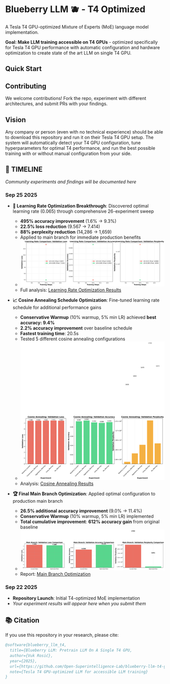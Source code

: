 # Blueberry LLM 🫐 - T4 Optimized

A Tesla T4 GPU-optimized Mixture of Experts (MoE) language model implementation.

**Goal: Make LLM training accessible on T4 GPUs** - optimized specifically for Tesla T4 GPU performance with automatic configuration and hardware optimization to create state of the art LLM on single T4 GPU.

## Quick Start

## Contributing

We welcome contributions! Fork the repo, experiment with different architectures, and submit PRs with your findings.

## Vision

Any company or person (even with no technical experience) should be able to download this repository and run it on their Tesla T4 GPU setup. The system will automatically detect your T4 GPU configuration, tune hyperparameters for optimal T4 performance, and run the best possible training with or without manual configuration from your side.

## 📅 TIMELINE

*Community experiments and findings will be documented here*

### Sep 25 2025
- **🚀 Learning Rate Optimization Breakthrough**: Discovered optimal learning rate (0.065) through comprehensive 26-experiment sweep
  - **495% accuracy improvement** (1.6% → 9.3%)
  - **22.5% loss reduction** (9.567 → 7.414)
  - **88% perplexity reduction** (14,286 → 1,659)
  - Applied to main branch for immediate production benefits
  - ![Learning Rate Comparison](experiments/learning_rate_optimization/learning_rate_comparison_extended.png)
  - Full analysis: [Learning Rate Optimization Results](experiments/learning_rate_optimization/LEARNING_RATE_OPTIMIZATION_RESULTS.md)

- **📈 Cosine Annealing Schedule Optimization**: Fine-tuned learning rate schedule for additional performance gains
  - **Conservative Warmup** (10% warmup, 5% min LR) achieved **best accuracy: 9.4%**
  - **2.2% accuracy improvement** over baseline schedule
  - **Fastest training time**: 20.5s
  - Tested 5 different cosine annealing configurations
  - ![Cosine Annealing Results](experiments/cosine_annealing/cosine_annealing_results_comparison.png)
  - Analysis: [Cosine Annealing Results](experiments/cosine_annealing/RESULTS_ANALYSIS.md)

- **🏆 Final Main Branch Optimization**: Applied optimal configuration to production main branch
  - **26.5% additional accuracy improvement** (9.0% → 11.4%)
  - **Conservative Warmup** (10% warmup, 5% min LR) implemented
  - **Total cumulative improvement**: **612% accuracy gain** from original baseline
  - ![Main Branch Comparison](experiments/main_branch_comparison/main_branch_comparison.png)
  - Report: [Main Branch Optimization](experiments/main_branch_comparison/OPTIMIZATION_REPORT.md)

### Sep 22 2025
- **Repository Launch**: Initial T4-optimized MoE implementation
- *Your experiment results will appear here when you submit them*

## 📚 Citation

If you use this repository in your research, please cite:

```bibtex
@software{blueberry_llm_t4,
  title={Blueberry LLM: Pretrain LLM On A Single T4 GPU,
  author={Vuk Rosić},
  year={2025},
  url={https://github.com/Open-Superintelligence-Lab/blueberry-llm-t4-gpu},
  note={Tesla T4 GPU-optimized LLM for accessible LLM training}
}
```
